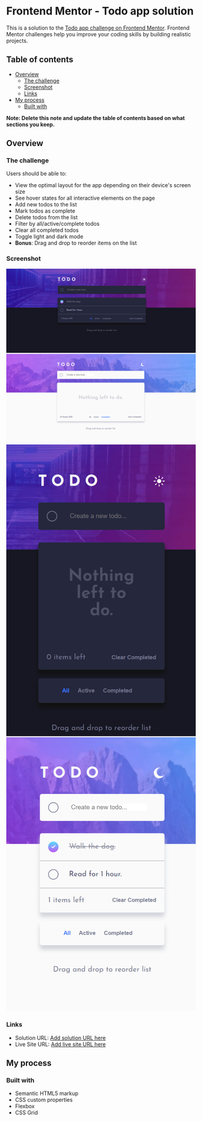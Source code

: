 # Frontend Mentor - Todo app solution

This is a solution to the [Todo app challenge on Frontend Mentor](https://www.frontendmentor.io/challenges/todo-app-Su1_KokOW). Frontend Mentor challenges help you improve your coding skills by building realistic projects. 

## Table of contents

- [Overview](#overview)
  - [The challenge](#the-challenge)
  - [Screenshot](#screenshot)
  - [Links](#links)
- [My process](#my-process)
  - [Built with](#built-with)

**Note: Delete this note and update the table of contents based on what sections you keep.**

## Overview

### The challenge

Users should be able to:

- View the optimal layout for the app depending on their device's screen size
- See hover states for all interactive elements on the page
- Add new todos to the list
- Mark todos as complete
- Delete todos from the list
- Filter by all/active/complete todos
- Clear all completed todos
- Toggle light and dark mode
- **Bonus**: Drag and drop to reorder items on the list

### Screenshot

![](./src/assets/screenshots/dark-desktop.png)
![](./src/assets/screenshots/light-desktop.png)
![](./src/assets/screenshots/dark-mobile.png)
![](./src/assets/screenshots/light-mobile.png)


### Links

- Solution URL: [Add solution URL here](https://www.frontendmentor.io/solutions/todo-app-with-vue-js-_NCY0f3KkM)
- Live Site URL: [Add live site URL here](https://todo-app-sand-pi.vercel.app/)

## My process

### Built with

- Semantic HTML5 markup
- CSS custom properties
- Flexbox
- CSS Grid

